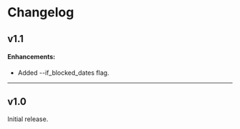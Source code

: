 # Changelog

## v1.1

#### Enhancements:

* Added --if_blocked_dates flag.

---

## v1.0

Initial release.
